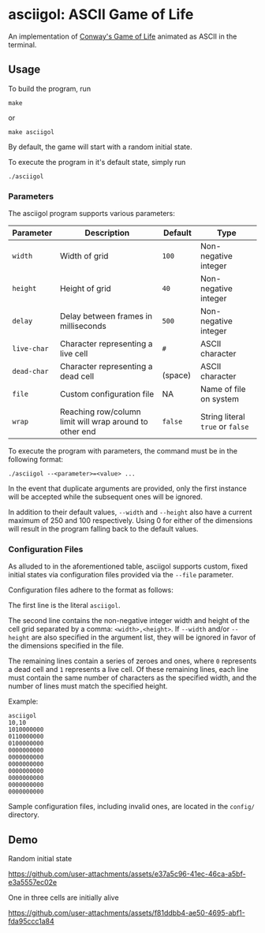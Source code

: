 # asciigol: ASCII Game of Life

An implementation of [Conway's Game of Life](https://en.wikipedia.org/wiki/Conway's_Game_of_Life) animated as ASCII in the terminal.

## Usage

To build the program, run
```
make
```
or
```
make asciigol
```

By default, the game will start with a random initial state.

To execute the program in it's default state, simply run
```
./asciigol
```

### Parameters

The asciigol program supports various parameters:

| Parameter   | Description                                             | Default     | Type                             |
|-------------|---------------------------------------------------------|-------------|----------------------------------|
| `width`     | Width of grid                                           | `100`       | Non-negative integer             |
| `height`    | Height of grid                                          | `40`        | Non-negative integer             |
| `delay`     | Delay between frames in milliseconds                    | `500`       | Non-negative integer             |
| `live-char` | Character representing a live cell                      | `#`         | ASCII character                  |
| `dead-char` | Character representing a dead cell                      | ` ` (space) | ASCII character                  |
| `file`      | Custom configuration file                               | NA          | Name of file on system           |
| `wrap`      | Reaching row/column limit will wrap around to other end | `false`     | String literal `true` or `false` |

To execute the program with parameters, the command must be in the following format:
```
./asciigol --<parameter>=<value> ...
```

In the event that duplicate arguments are provided, only the first instance will be accepted while the subsequent ones will be ignored.

In addition to their default values, `--width` and `--height` also have a current maximum of 250 and 100 respectively. Using 0 for either of the dimensions will result in the program falling back to the default values.

### Configuration Files

As alluded to in the aforementioned table, asciigol supports custom, fixed initial states via configuration files provided via the `--file` parameter.

Configuration files adhere to the format as follows:

The first line is the literal `asciigol`.

The second line contains the non-negative integer width and height of the cell grid separated by a comma: `<width>,<height>`. If `--width` and/or `--height` are also specified in the argument list, they will be ignored in favor of the dimensions specified in the file.

The remaining lines contain a series of zeroes and ones, where `0` represents a dead cell and `1` represents a live cell. Of these remaining lines, each line must contain the same number of characters as the specified width, and the number of lines must match the specified height.

Example:
```
asciigol
10,10
1010000000
0110000000
0100000000
0000000000
0000000000
0000000000
0000000000
0000000000
0000000000
0000000000
```

Sample configuration files, including invalid ones, are located in the `config/` directory.

## Demo

Random initial state

https://github.com/user-attachments/assets/e37a5c96-41ec-46ca-a5bf-e3a5557ec02e

One in three cells are initially alive

https://github.com/user-attachments/assets/f81ddbb4-ae50-4695-abf1-fda95ccc1a84
